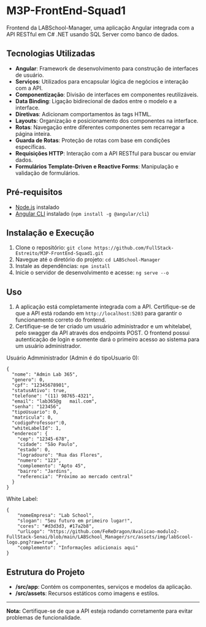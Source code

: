 # M3P-FrontEnd-Squad1

Frontend da LABSchool-Manager, uma aplicação Angular integrada com a API RESTful em C# .NET usando SQL Server como banco de dados.

## Tecnologias Utilizadas

- **Angular**: Framework de desenvolvimento para construção de interfaces de usuário.
- **Serviços**: Utilizados para encapsular lógica de negócios e interação com a API.
- **Componentização**: Divisão de interfaces em componentes reutilizáveis.
- **Data Binding**: Ligação bidirecional de dados entre o modelo e a interface.
- **Diretivas**: Adicionam comportamentos às tags HTML.
- **Layouts**: Organização e posicionamento dos componentes na interface.
- **Rotas**: Navegação entre diferentes componentes sem recarregar a página inteira.
- **Guarda de Rotas**: Proteção de rotas com base em condições específicas.
- **Requisições HTTP**: Interação com a API RESTful para buscar ou enviar dados.
- **Formulários Template-Driven e Reactive Forms**: Manipulação e validação de formulários.

## Pré-requisitos

- [Node.js](https://nodejs.org/en/download/) instalado
- [Angular CLI](https://angular.io/cli) instalado (`npm install -g @angular/cli`)

## Instalação e Execução

1. Clone o repositório: `git clone https://github.com/FullStack-Estreito/M3P-FrontEnd-Squad1.git`
2. Navegue até o diretório do projeto: `cd LABSchool-Manager`
3. Instale as dependências: `npm install`
4. Inicie o servidor de desenvolvimento e acesse: `ng serve --o`

## Uso

1. A aplicação está completamente integrada com a API. Certifique-se de que a API está rodando em `http://localhost:5203` para garantir o funcionamento correto do frontend.
2. Certifique-se de ter criado um usuário administrador e um whitelabel, pelo swagger da API através dos endpoints POST. O frontend possui autenticação de login e somente dará o primeiro acesso ao sistema para um usuário administrador. 

Usuário Admministrador (Admin é do tipoUsuario 0):
```
{
  "nome": "Admin Lab 365",
  "genero": 0,
  "cpf": "12345678901",
  "statusAtivo": true,
  "telefone": "(11) 98765-4321",
  "email": "lab365@g   mail.com",
  "senha": "123456",
  "tipoUsuario": 0,
  "matricula": 0,
  "codigoProfessor":0,
  "whiteLabelId": 1,
  "endereco": {
    "cep": "12345-678",
    "cidade": "São Paulo",
    "estado": 0,
    "logradouro": "Rua das Flores",
    "numero": "123",
    "complemento": "Apto 45",
    "bairro": "Jardins",
    "referencia": "Próximo ao mercado central"
  }
}
````

White Label:
```
{
    "nomeEmpresa": "Lab School",
    "slogan": "Seu futuro em primeiro lugar!",
    "cores": "#d3d3d3, #17a2b8",
    "urlLogo": "https://github.com/FeReDragon/Avalicao-modulo2-FullStack-Senai/blob/main/LABSchool_Manager/src/assets/img/labScool-logo.png?raw=true",
    "complemento": "Informações adicionais aqui"
}
```
## Estrutura do Projeto

- **/src/app**: Contém os componentes, serviços e modelos da aplicação.
- **/src/assets**: Recursos estáticos como imagens e estilos.

---

**Nota:** Certifique-se de que a API esteja rodando corretamente para evitar problemas de funcionalidade.


